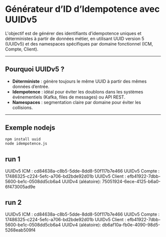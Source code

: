 # Générateur d’ID d’Idempotence avec UUIDv5

L'objectif est de générer des identifiants d’idempotence uniques et déterministes à partir de données métier, en utilisant UUID version 5 (UUIDv5) et des namespaces spécifiques par domaine fonctionnel (ICM, Compte, Client).

---

## Pourquoi UUIDv5 ?

- **Déterministe** : génère toujours le même UUID à partir des mêmes données d’entrée.
- **Idempotence** : idéal pour éviter les doublons dans les systèmes événementiels (Kafka, files de messages) ou API REST.
- **Namespaces** : segmentation claire par domaine pour éviter les collisions.

---

## Exemple nodejs

```bash
npm install uuid
node idempotence.js
```

## run 1
UUIDv5 ICM       : cd84638a-c8b5-5dde-8dd8-50f117b7e466
UUIDv5 Compte    : 17486325-c224-5efc-a706-bd2bde92d01b
UUIDv5 Client    : efb41922-7dbb-5600-be1c-0508dd5cb6a4
UUIDv4 (aléatoire): 75051924-6ece-4125-b6a0-6f473005ad9e

## run 2
UUIDv5 ICM       : cd84638a-c8b5-5dde-8dd8-50f117b7e466
UUIDv5 Compte    : 17486325-c224-5efc-a706-bd2bde92d01b
UUIDv5 Client    : efb41922-7dbb-5600-be1c-0508dd5cb6a4
UUIDv4 (aléatoire): db6af10a-fb0e-4090-98d5-5268eab509f4
